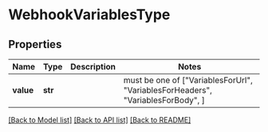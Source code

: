 # WebhookVariablesType


## Properties
Name | Type | Description | Notes
------------ | ------------- | ------------- | -------------
**value** | **str** |  |  must be one of ["VariablesForUrl", "VariablesForHeaders", "VariablesForBody", ]

[[Back to Model list]](../README.md#documentation-for-models) [[Back to API list]](../README.md#documentation-for-api-endpoints) [[Back to README]](../README.md)


